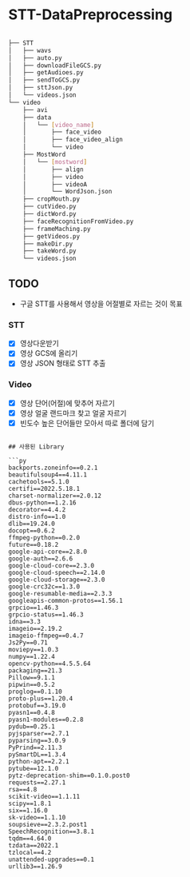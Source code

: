 # STT-DataPreprocessing


```bash

├── STT
│   ├── wavs
│   ├── auto.py
│   ├── downloadFileGCS.py
│   ├── getAudioes.py
│   ├── sendToGCS.py
│   ├── sttJson.py
│   └── videos.json
└── video
    ├── avi
    ├── data
    │   └── [video_name]
    │       ├── face_video
    │       ├── face_video_align
    │       └── video
    ├── MostWord
    │   └── [mostword]
    │       ├── align
    │       ├── video
    │       ├── videoA
    │       └── WordJson.json
    ├── cropMouth.py
    ├── cutVideo.py
    ├── dictWord.py
    ├── faceRecognitionFromVideo.py
    ├── frameMaching.py
    ├── getVideos.py
    ├── makeDir.py
    ├── takeWord.py
    └── videos.json
``` 


## TODO

- 구글 STT를 사용해서 영상을 어절별로 자르는 것이 목표

### STT
- [x] 영상다운받기
- [x] 영상 GCS에 올리기
- [x] 영상 JSON 형태로 STT 추출

### Video
- [x] 영상 단어(어절)에 맞추어 자르기
- [x] 영상 얼굴 랜드마크 찾고 얼굴 자르기
- [x] 빈도수 높은 단어들만 모아서 따로 폴더에 담기

```

## 사용된 Library

```py
backports.zoneinfo==0.2.1
beautifulsoup4==4.11.1
cachetools==5.1.0
certifi==2022.5.18.1
charset-normalizer==2.0.12
dbus-python==1.2.16
decorator==4.4.2
distro-info==1.0
dlib==19.24.0
docopt==0.6.2
ffmpeg-python==0.2.0
future==0.18.2
google-api-core==2.8.0
google-auth==2.6.6
google-cloud-core==2.3.0
google-cloud-speech==2.14.0
google-cloud-storage==2.3.0
google-crc32c==1.3.0
google-resumable-media==2.3.3
googleapis-common-protos==1.56.1
grpcio==1.46.3
grpcio-status==1.46.3
idna==3.3
imageio==2.19.2
imageio-ffmpeg==0.4.7
Js2Py==0.71
moviepy==1.0.3
numpy==1.22.4
opencv-python==4.5.5.64
packaging==21.3
Pillow==9.1.1
pipwin==0.5.2
proglog==0.1.10
proto-plus==1.20.4
protobuf==3.19.0
pyasn1==0.4.8
pyasn1-modules==0.2.8
pydub==0.25.1
pyjsparser==2.7.1
pyparsing==3.0.9
PyPrind==2.11.3
pySmartDL==1.3.4
python-apt==2.2.1
pytube==12.1.0
pytz-deprecation-shim==0.1.0.post0
requests==2.27.1
rsa==4.8
scikit-video==1.1.11
scipy==1.8.1
six==1.16.0
sk-video==1.1.10
soupsieve==2.3.2.post1
SpeechRecognition==3.8.1
tqdm==4.64.0
tzdata==2022.1
tzlocal==4.2
unattended-upgrades==0.1
urllib3==1.26.9


```